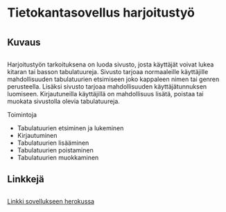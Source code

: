 # Tietokantasovellus harjoitustyö <h1>
## Kuvaus <h2>
Harjoitustyön tarkoituksena on luoda sivusto, josta käyttäjät voivat lukea kitaran tai basson tabulatuureja.  Sivusto tarjoaa normaaleille käyttäjille mahdollisuuden tabulatuurien etsimiseen joko kappaleen nimen tai genren perusteella. Lisäksi sivusto tarjoaa mahdollisuuden käyttäjätunnuksen luomiseen. Kirjautuneilla käyttäjillä on mahdollisuus lisätä, poistaa tai muokata sivustolla olevia tabulatuureja. 
  
Toimintoja 
- Tabulatuurien etsiminen ja lukeminen
- Kirjautuminen
- Tabulatuurien lisääminen
- Tabulatuurien poistaminen
- Tabulatuurien muokkaminen

## Linkkejä <h2>
[Linkki sovellukseen herokussa](https://tsoha-tabulatuurit-ht.herokuapp.com/tabs/)




